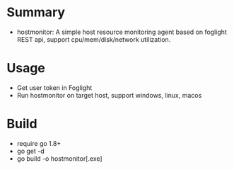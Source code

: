 # Summary
- hostmonitor: A simple host resource monitoring agent based on foglight REST api, support cpu/mem/disk/network utilization.
# Usage
- Get user token in Foglight
- Run hostmonitor on target host, support windows, linux, macos
# Build
- require go 1.8+ 
- go get -d
- go build -o hostmonitor[.exe]
